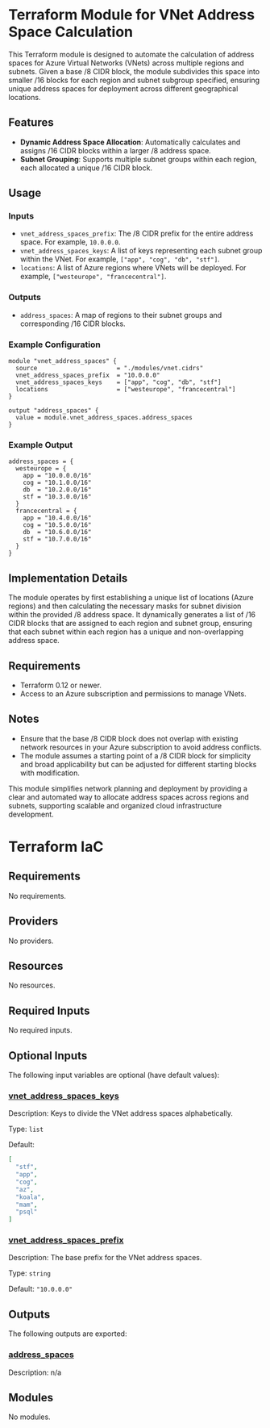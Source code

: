 # Terraform Module for VNet Address Space Calculation

This Terraform module is designed to automate the calculation of address spaces for Azure Virtual Networks (VNets) across multiple regions and subnets. Given a base /8 CIDR block, the module subdivides this space into smaller /16 blocks for each region and subnet subgroup specified, ensuring unique address spaces for deployment across different geographical locations.

## Features

- **Dynamic Address Space Allocation**: Automatically calculates and assigns /16 CIDR blocks within a larger /8 address space.
- **Subnet Grouping**: Supports multiple subnet groups within each region, each allocated a unique /16 CIDR block.

## Usage

### Inputs

- `vnet_address_spaces_prefix`: The /8 CIDR prefix for the entire address space. For example, `10.0.0.0`.
- `vnet_address_spaces_keys`: A list of keys representing each subnet group within the VNet. For example, `["app", "cog", "db", "stf"]`.
- `locations`: A list of Azure regions where VNets will be deployed. For example, `["westeurope", "francecentral"]`.

### Outputs

- `address_spaces`: A map of regions to their subnet groups and corresponding /16 CIDR blocks.

### Example Configuration

```hcl
module "vnet_address_spaces" {
  source                      = "./modules/vnet.cidrs"
  vnet_address_spaces_prefix  = "10.0.0.0"
  vnet_address_spaces_keys    = ["app", "cog", "db", "stf"]
  locations                   = ["westeurope", "francecentral"]
}

output "address_spaces" {
  value = module.vnet_address_spaces.address_spaces
}
```

### Example Output

```hcl
address_spaces = {
  westeurope = {
    app = "10.0.0.0/16"
    cog = "10.1.0.0/16"
    db  = "10.2.0.0/16"
    stf = "10.3.0.0/16"
  }
  francecentral = {
    app = "10.4.0.0/16"
    cog = "10.5.0.0/16"
    db  = "10.6.0.0/16"
    stf = "10.7.0.0/16"
  }
}
```

## Implementation Details

The module operates by first establishing a unique list of locations (Azure regions) and then calculating the necessary masks for subnet division within the provided /8 address space. It dynamically generates a list of /16 CIDR blocks that are assigned to each region and subnet group, ensuring that each subnet within each region has a unique and non-overlapping address space.

## Requirements

- Terraform 0.12 or newer.
- Access to an Azure subscription and permissions to manage VNets.

## Notes

- Ensure that the base /8 CIDR block does not overlap with existing network resources in your Azure subscription to avoid address conflicts.
- The module assumes a starting point of a /8 CIDR block for simplicity and broad applicability but can be adjusted for different starting blocks with modification.

This module simplifies network planning and deployment by providing a clear and automated way to allocate address spaces across regions and subnets, supporting scalable and organized cloud infrastructure development.
<!-- BEGIN_TF_DOCS -->
# Terraform IaC


<!-- markdownlint-disable MD033 -->
## Requirements

No requirements.

## Providers

No providers.

## Resources

No resources.

<!-- markdownlint-disable MD013 -->
## Required Inputs

No required inputs.

## Optional Inputs

The following input variables are optional (have default values):

### <a name="input_vnet_address_spaces_keys"></a> [vnet\_address\_spaces\_keys](#input\_vnet\_address\_spaces\_keys)

Description: Keys to divide the VNet address spaces alphabetically.

Type: `list`

Default:

```json
[
  "stf",
  "app",
  "cog",
  "az",
  "koala",
  "mam",
  "psql"
]
```

### <a name="input_vnet_address_spaces_prefix"></a> [vnet\_address\_spaces\_prefix](#input\_vnet\_address\_spaces\_prefix)

Description: The base prefix for the VNet address spaces.

Type: `string`

Default: `"10.0.0.0"`

## Outputs

The following outputs are exported:

### <a name="output_address_spaces"></a> [address\_spaces](#output\_address\_spaces)

Description: n/a

## Modules

No modules.

<!-- END_TF_DOCS -->